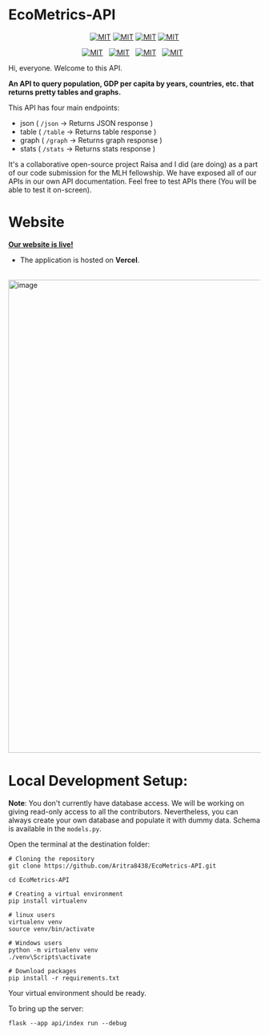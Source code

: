 # EcoMetrics-API
<p align="center">
  <a href=""><img src="https://img.shields.io/github/last-commit/Aritra8438/EcoMetrics-API?style=for-the-badge&logo=git" alt="MIT" /></a>
  <a href=""><img src="https://img.shields.io/github/issues/Aritra8438/EcoMetrics-API?style=for-the-badge&label=Issues" alt="MIT" /></a>
  <a href=""><img src="https://img.shields.io/github/issues-pr/Aritra8438/EcoMetrics-API?style=for-the-badge&logo=github" alt="MIT" /></a>
  <a href=""><img src="https://img.shields.io/github/issues-pr-closed/Aritra8438/EcoMetrics-API?style=for-the-badge&logo=github" alt="MIT" /></a>
</p>
<p align="center">
  <a href=""><img src="https://github.com/Aritra8438/EcoMetrics-API/actions/workflows/pytest.yml/badge.svg" alt="MIT" /></a> &nbsp;
  <a href=""><img src="https://github.com/Aritra8438/EcoMetrics-API/actions/workflows/pylint.yml/badge.svg" alt="MIT" /></a> &nbsp;
  <a href=""><img src="https://img.shields.io/codecov/c/github/Aritra8438/EcoMetrics-API" alt="MIT" /></a> &nbsp;
  <a href=""><img src="https://img.shields.io/github/commit-activity/w/Aritra8438/EcoMetrics-API" alt="MIT" /></a> &nbsp;
</p>

Hi, everyone. Welcome to this API.

**An API to query population, GDP per capita by years, countries, etc. that returns pretty tables and graphs.**

This API has four main endpoints:
- json ( `/json` -> Returns JSON response )
- table ( `/table` -> Returns table response )
- graph ( `/graph` -> Returns graph response )
- stats ( `/stats` -> Returns stats response )

It's a collaborative open-source project Raisa and I did (are doing) as a part of our code submission for the MLH fellowship. 
We have exposed all of our APIs in our own API documentation. Feel free to test APIs there (You will be able to test it on-screen).


# Website 
<a href="https://eco-metrics-api.vercel.app/"><strong>Our website is live!</strong></a>
<br>
- The application is hosted on **Vercel**.
<br>
<img width="944" alt="image" src="https://github.com/Aritra8438/EcoMetrics-API/assets/64671908/6c1114cd-803b-4a63-967f-5fa0274a3ebf">


# Local Development Setup:

**Note**: You don't currently have database access. We will be working on giving read-only access to all the contributors.
Nevertheless, you can always create your own database and populate it with dummy data. Schema is available in the `models.py`.

Open the terminal at the destination folder:

```console
# Cloning the repository
git clone https://github.com/Aritra8438/EcoMetrics-API.git

cd EcoMetrics-API

# Creating a virtual environment
pip install virtualenv

# linux users
virtualenv venv
source venv/bin/activate

# Windows users
python -m virtualenv venv
./venv\Scripts\activate

# Download packages
pip install -r requirements.txt 
```

Your virtual environment should be ready.

To bring up the server:
```console
flask --app api/index run --debug
```


